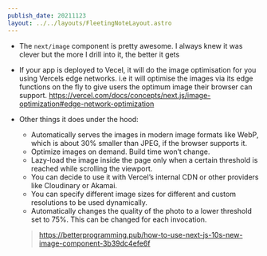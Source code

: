 ```yaml
---
publish_date: 20211123    
layout: ../../layouts/FleetingNoteLayout.astro
---
```

- The `next/image` component is pretty awesome. I always knew it was clever but the more I drill into it, the better it gets
- If your app is deployed to Vecel, it will do the image optimisation for you using Vercels edge networks. i.e it will optimise the images via its edge functions on the fly to give users the optimum image their browser can support. https://vercel.com/docs/concepts/next.js/image-optimization#edge-network-optimization
- Other things it does under the hood:
    - Automatically serves the images in modern image formats like WebP, which is about 30% smaller than JPEG, if the browser supports it.
    - Optimize images on demand. Build time won’t change.
    - Lazy-load the image inside the page only when a certain threshold is reached while scrolling the viewport.
    - You can decide to use it with Vercel’s internal CDN or other providers like Cloudinary or Akamai.
    - You can specify different image sizes for different and custom resolutions to be used dynamically.
    - Automatically changes the quality of the photo to a lower threshold set to 75%. This can be changed for each invocation.

    > https://betterprogramming.pub/how-to-use-next-js-10s-new-image-component-3b39dc4efe6f
